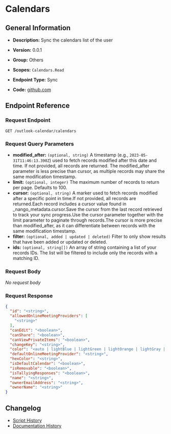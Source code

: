 <!-- BEGIN GENERATED CONTENT -->
# Calendars

## General Information

- **Description:** Sync the calendars list of the user

- **Version:** 0.0.1
- **Group:** Others
- **Scopes:** `Calendars.Read`
- **Endpoint Type:** Sync
- **Code:** [github.com](https://github.com/NangoHQ/integration-templates/tree/main/integrations/outlook-calendar/syncs/calendars.ts)


## Endpoint Reference

### Request Endpoint

`GET /outlook-calendar/calendars`

### Request Query Parameters

- **modified_after:** `(optional, string)` A timestamp (e.g., `2023-05-31T11:46:13.390Z`) used to fetch records modified after this date and time. If not provided, all records are returned. The modified_after parameter is less precise than cursor, as multiple records may share the same modification timestamp.
- **limit:** `(optional, integer)` The maximum number of records to return per page. Defaults to 100.
- **cursor:** `(optional, string)` A marker used to fetch records modified after a specific point in time.If not provided, all records are returned.Each record includes a cursor value found in _nango_metadata.cursor.Save the cursor from the last record retrieved to track your sync progress.Use the cursor parameter together with the limit parameter to paginate through records.The cursor is more precise than modified_after, as it can differentiate between records with the same modification timestamp.
- **filter:** `(optional, added | updated | deleted)` Filter to only show results that have been added or updated or deleted.
- **ids:** `(optional, string[])` An array of string containing a list of your records IDs. The list will be filtered to include only the records with a matching ID.

### Request Body

_No request body_

### Request Response

```json
{
  "id": "<string>",
  "allowedOnlineMeetingProviders": [
    "<string>"
  ],
  "canEdit": "<boolean>",
  "canShare": "<boolean>",
  "canViewPrivateItems": "<boolean>",
  "changeKey": "<string>",
  "color": "<auto | lightBlue | lightGreen | lightOrange | lightGray | lightYellow | lightTeal | lightPink | lightBrown | lightRed | maxColor>",
  "defaultOnlineMeetingProvider": "<string>",
  "hexColor": "<string>",
  "isDefaultCalendar": "<boolean>",
  "isRemovable": "<boolean>",
  "isTallyingResponses": "<boolean>",
  "name": "<string>",
  "ownerEmailAddress": "<string>",
  "ownerName": "<string>"
}
```

## Changelog

- [Script History](https://github.com/NangoHQ/integration-templates/commits/main/integrations/outlook-calendar/syncs/calendars.ts)
- [Documentation History](https://github.com/NangoHQ/integration-templates/commits/main/integrations/outlook-calendar/syncs/calendars.md)

<!-- END  GENERATED CONTENT -->

